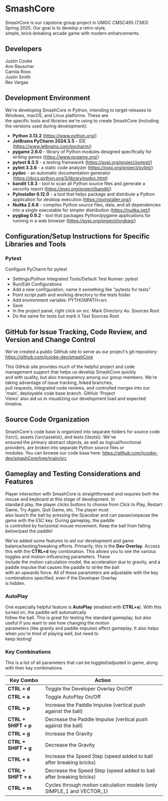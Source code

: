 # SmashCore
SmashCore is our capstone group project in UMGC CMSC495 (7383) Spring 2025.  Our goal is to develop a retro-style,   
simple, brick-breaking arcade game with modern enhancements.

## Developers
Justin Cooke  
Ann Rauscher  
Camila Roxo  
Justin Smith  
Rex Vargas

## Development Environment
We're developing SmashCore in Python, intending to target releases to Windows, macOS, and Linux platforms.  These are   
the specific tools and libraries we're using to create SmashCore (including the versions used during development):
* **Python 3.13.2** (https://www.python.org/)
* **JetBrains PyCharm 2024.3.5** - IDE (https://www.jetbrains.com/pycharm/)
* **pygame 2.6.0** - library of Python modules designed specifically for writing games (https://www.pygame.org/)
* **pytest 8.3.5** - a testing framework (https://pypi.org/project/pytest/)
* **pylint 3.3.6** - a static code analyzer (https://pypi.org/project/pylint/)
* **pydoc** - an automatic documentation generator (https://docs.python.org/3/library/pydoc.html)
* **bandit 1.8.3** - tool to scan all Python source files and generate a security report (https://pypi.org/project/bandit/)
* **PyInstaller 6.12.0** - a tool that helps package and distribute a Python application for desktop execution (https://pyinstaller.org/)
* **Nuitka 2.6.6** - compiles Python source files, data, and all dependencies into a single executable for simpler distribution (https://nuitka.net/)
* **pygbag 0.9.2** - tool that packages Python/pygame applications for running in a web browser (https://pypi.org/project/pygbag/)

## Configuration/Setup Instructions for Specific Libraries and Tools
### Pytest
Configure PyCharm for pytest
* Settings/Python Integrated Tools/Default Test Runner: pytest
* Run/Edit Configurations
* Add a new configuration, name it something like "pytests for tests"
* Point script path and working directory to the tests folder
* Add environment variable: PYTHONPATH=src
* Save
* In the project panel, right click on src. Mark Directory As: Sources Root
* Do the same for tests but mark it Test Sources Root

## GitHub for Issue Tracking, Code Review, and Version and Change Control
We've created a public GitHub site to serve as our project's git repository:  
https://github.com/jcooke-dev/smashCore

This GitHub site provides much of the helpful project and code management support that helps us develop SmashCore quickly  
and with quality, but also transparency among our group members.  We're taking advantage of issue tracking, linked branches,  
pull requests, integrated code reviews, and controlled merges into our 'main', deployable code base branch.  GitHub 'Project  
Views' also aid us in visualizing our development load and expected timeline.

## Source Code Organization
SmashCore's code base is organized into separate folders for source code (\\src\\), assets (\\src\\assets\\), and tests (\\tests\\). We've  
ensured the primary abstract objects, as well as logical/functional providers, are broken into separate Python source files or  
modules.  You can browse our code base here: https://github.com/jcooke-dev/smashCore/tree/main/src

## Gameplay and Testing Considerations and Features
Player interaction with SmashCore is straightforward and requires both the mouse and keyboard at this stage of development.  In  
standard play, the player clicks buttons to choose from Click to Play, Restart Game, Try Again, Quit Game, etc.  The player must  
also launch the ball by pressing the Spacebar and can pause/unpause the game with the ESC key.  During gameplay, the paddle  
is controlled by horizontal mouse movement.  Keep the ball from falling below/past the paddle!

We've added some features to aid our development and game balance/testing/tweaking efforts.  Primarily, this is the **Dev Overlay**.  Access  
this with the **CTRL+d** key combination.  This allows you to see the various toggles and motion-influencing parameters.  These  
include the motion calculation model, the acceleration due to gravity, and a paddle impulse that causes the paddle to strike the ball  
with an upwards force.  All of these parameters are adjustable with the key combinations specified, even if the Developer Overlay  
is hidden.

### AutoPlay
One especially helpful feature is **AutoPlay** (enabled with **CTRL+a**).  With this turned on, the paddle will automatically  
follow the ball.  This is great for testing the standard gameplay, but also useful if you want to see how changing the motion  
parameters (like gravity and paddle impulse) affect gameplay.  It also helps when you're tired of playing well, but need to  
keep testing!

### Key Combinations
This is a list of all parameters that can be toggled/adjusted in game, along with their key combinations.

| Key Combo            | Action                                                                |
|----------------------|-----------------------------------------------------------------------|
| **CTRL + d**         | Toggle the Developer Overlay On/Off                                   |
| **CTRL + a**         | Toggle AutoPlay On/Off                                                |
| **CTRL + p**         | Increase the Paddle Impulse (vertical push against the ball)          |
| **CTRL + SHIFT + p** | Decrease the Paddle Impulse (vertical push against the ball)          |
| **CTRL + g**         | Increase the Gravity                                                  |
| **CTRL + SHIFT + g** | Decrease the Gravity                                                  |
| **CTRL + s**         | Increase the Speed Step (speed added to ball after breaking bricks)   |
| **CTRL + SHIFT + s** | Decrease the Speed Step (speed added to ball after breaking bricks)   |
| **CTRL + m**         | Cycles through motion calculation models (only SIMPLE_1 and VECTOR_1) |

